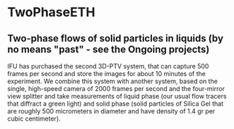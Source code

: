 # TwoPhaseETH

## Two-phase flows of solid particles in liquids (by no means "past" - see the Ongoing projects)

IFU has purchased the second 3D-PTV system, that can capture 500 frames per second and store the images for about 10 minutes of the experiment. We combine this system with another system, based on the single, high-speed camera of 2000 frames per second and the four-mirror view splitter and take measurements of liquid phase (our usual flow tracers that diffract a green light) and solid phase (solid particles of Silica Gel that are roughly 500 micrometers in diameter and have density of 1.4 gr per cubic centimeter). 


